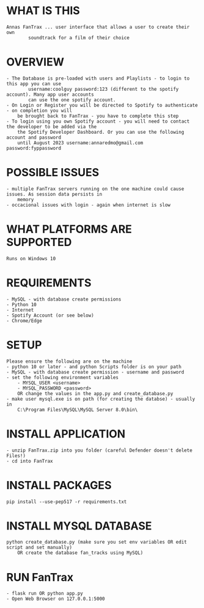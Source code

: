 # WHAT IS THIS
	Annas FanTrax ... user interface that allows a user to create their own 
            soundtrack for a film of their choice 
# OVERVIEW
	- The Database is pre-loaded with users and Playlists - to login to this app you can use
            username:coolguy password:123 (different to the spotify account). Many app user accounts
            can use the one spotify account.
	- On Login or Register you will be directed to Spotify to authenticate - on completion you will 
		be brought back to FanTrax - you have to complete this step
    - To login using you own Spotify account - you will need to contact the developer to be added via the
        the Spotify Developer Dashboard. Or you can use the following account and password 
        until August 2023 username:annaredmo@gmail.com password:fyppassword

# POSSIBLE ISSUES
    - multiple FanTrax servers running on the one machine could cause issues. As session data persists in 
        memory
    - occacional issues with login - again when internet is slow 
	
# WHAT PLATFORMS ARE SUPPORTED
	Runs on Windows 10
	
# REQUIREMENTS
	- MySQL - with database create permissions
	- Python 10 
	- Internet
	- Spotify Account (or see below)
	- Chrome/Edge
	
# SETUP
	Please ensure the following are on the machine
	- python 10 or later - and python Scripts folder is on your path
	- MySQL - with database create permission - username and password
	- set the following environment variables
		- MYSQL_USER <username>
		- MYSQL_PASSWORD <password>
        OR change the values in the app.py and create_database.py
    - make user mysql.exe is on path (for creating the databse) - usually in
        C:\Program Files\MySQL\MySQL Server 8.0\bin\
		
# INSTALL APPLICATION
	- unzip FanTrax.zip into you folder (careful Defender doesn't delete Files!)
	- cd into FanTrax

# INSTALL PACKAGES
	pip install --use-pep517 -r requirements.txt

# INSTALL MYSQL DATABASE
	python create_database.py (make sure you set env variables OR edit script and set manually) 
		OR create the database fan_tracks using MySQL)

# RUN FanTrax
	- flask run OR python app.py
	- Open Web Browser on 127.0.0.1:5000
	
